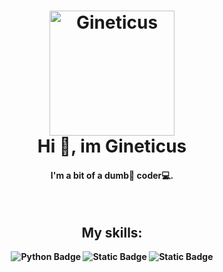 <h1 align=center>
  <a href=""></a><img alt="Gineticus" src="https://i.ibb.co/rw9LxYG/Untitled-1.png" width=200>
  <br>
  Hi 👋, im Gineticus
</h1>
<h4 align=center>
  <a href=""></a>I'm a bit of a dumb🥸 coder💻.
</h4>
<br>
<h2 align=center>
  <a href=""></a>
  <b>My skills:<b>
</h2>
<p align=center><img alt="Python Badge" src="https://img.shields.io/badge/Python-%23292929?style=for-the-badge&logo=python"> <img alt="Static Badge" src="https://img.shields.io/badge/C%2B%2B-%23292929?style=for-the-badge&logo=cplusplus&logoColor=%23A760D0"> <img alt="Static Badge" src="https://img.shields.io/badge/C%23-%23292929?style=for-the-badge&logo=csharp&logoColor=%23D284FE"></p>
